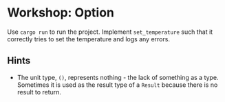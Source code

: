 # Workshop: Option

Use `cargo run` to run the project. Implement `set_temperature` such that it correctly tries to set the temperature and logs any errors.

## Hints

* The unit type, `()`, represents nothing - the lack of something as a type. Sometimes it is used as the result type of a `Result` because there is no result to return.
 